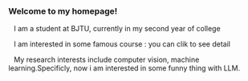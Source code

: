 ### Welcome to my homepage!
&ensp; I am a student at BJTU, currently in my second year of college

&ensp; I am interested in some famous course : you can clik  to see detail

&ensp; My research interests include computer vision, machine learning.Specificly, now i am interested in some funny thing with LLM.
 

<!--
**Rbrq03/Rbrq03** is a ✨ _special_ ✨ repository because its `README.md` (this file) appears on your GitHub profile.

Here are some ideas to get you started:

- 🔭 I’m currently working on ...
- 🌱 I’m currently learning ...
- 👯 I’m looking to collaborate on ...
- 🤔 I’m looking for help with ...
- 💬 Ask me about ...
- 📫 How to reach me: ...
- 😄 Pronouns: ...
- ⚡ Fun fact: ...
-->
